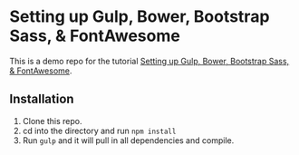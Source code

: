 # Setting up Gulp, Bower, Bootstrap Sass, & FontAwesome

This is a demo repo for the tutorial [Setting up Gulp, Bower, Bootstrap Sass, & FontAwesome](http://ericlbarnes.com/setting-gulp-bower-bootstrap-sass-fontawesome/).

## Installation

1. Clone this repo.
2. cd into the directory and run `npm install`
3. Run `gulp` and it will pull in all dependencies and compile.
